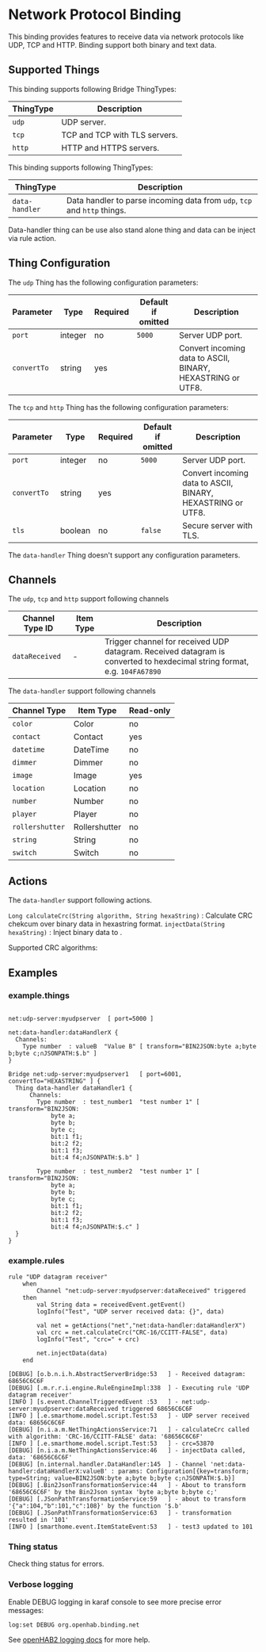 # Network Protocol Binding

This binding provides features to receive data via network protocols like UDP, TCP and HTTP.
Binding support both binary and text data.

## Supported Things

This binding supports following Bridge ThingTypes:

| ThingType     | Description                                                            |
| --------------|------------------------------------------------------------------------|
| `udp`         | UDP server.                                                            |
| `tcp`         | TCP and TCP with TLS servers.                                          |
| `http`        | HTTP and HTTPS servers.                                                |

This binding supports following ThingTypes:


| ThingType      | Description                                                              |
| ---------------|--------------------------------------------------------------------------|
| `data-handler` | Data handler to parse incoming data from `udp`, `tcp` and `http` things. |


Data-handler thing can be use also stand alone thing and data can be inject via rule action.
 
## Thing Configuration

The `udp` Thing has the following configuration parameters: 

| Parameter      | Type    | Required | Default if omitted   | Description                                                |
| ---------------| ------- | -------- | --------------------|-------------------------------------------------------------|
| `port`         | integer |   no     | `5000`               | Server UDP port.                                           |
| `convertTo`     | string |   yes     |                     | Convert incoming data to ASCII, BINARY, HEXASTRING or UTF8. |

The `tcp` and `http` Thing has the following configuration parameters: 

| Parameter      | Type    | Required | Default if omitted   | Description                                                |
| ---------------| ------- | -------- | -------------------- |------------------------------------------------------------|
| `port`         | integer |   no     | `5000`               | Server UDP port.                                           |
| `convertTo`     | string |   yes     |                     | Convert incoming data to ASCII, BINARY, HEXASTRING or UTF8. |
| `tls`          | boolean |   no     | `false`              | Secure server with TLS.                                    |

The `data-handler` Thing doesn't support any configuration parameters.


## Channels

The `udp`, `tcp` and `http` support following channels

| Channel Type ID | Item Type    | Description                                                                                                                |
| --------------- | ------------ | -------------------------------------------------------------------------------------------------------------------------- |
| `dataReceived`   | -            | Trigger channel for received UDP datagram. Received datagram is converted to hexdecimal string format, e.g. `104FA67890`   |

The `data-handler` support following channels

| Channel Type    | Item Type     | Read-only |
|-----------------|---------------|-----------|
| `color`         | Color         | no        |
| `contact`       | Contact       | yes       |
| `datetime`      | DateTime      | no        |
| `dimmer`        | Dimmer        | no        |
| `image`         | Image         | yes       |
| `location`      | Location      | no        |
| `number`        | Number        | no        |
| `player`        | Player        | no        |
| `rollershutter` | Rollershutter | no        |
| `string`        | String        | no        |
| `switch`        | Switch        | no        |

## Actions

The `data-handler` support following actions.

`Long calculateCrc(String algorithm, String hexaString)` : Calculate CRC chekcum over binary data in hexastring format.
`injectData(String hexaString)` : Inject binary data to .

Supported CRC algorithms:



## Examples

### example.things

```xtend

net:udp-server:myudpserver  [ port=5000 ]

net:data-handler:dataHandlerX {
  Channels:
    Type number  : valueB  "Value B" [ transform="BIN2JSON:byte a;byte b;byte c;∩JSONPATH:$.b" ]
}

Bridge net:udp-server:myudpserver1   [ port=6001, convertTo="HEXASTRING" ] {
  Thing data-handler dataHandler1 {
      Channels:
        Type number  : test_number1  "test number 1" [ transform="BIN2JSON:
            byte a;
            byte b;
            byte c;
            bit:1 f1;
            bit:2 f2;
            bit:1 f3;
            bit:4 f4;∩JSONPATH:$.b" ]
        
        Type number  : test_number2  "test number 1" [ transform="BIN2JSON:
            byte a;
            byte b;
            byte c;
            bit:1 f1;
            bit:2 f2;
            bit:1 f3;
            bit:4 f4;∩JSONPATH:$.c" ]
  }
}  
```

### example.rules

```xtend
rule "UDP datagram receiver"
    when
        Channel "net:udp-server:myudpserver:dataReceived" triggered
    then
        val String data = receivedEvent.getEvent()
        logInfo("Test", "UDP server received data: {}", data)

        val net = getActions("net","net:data-handler:dataHandlerX")
        val crc = net.calculateCrc("CRC-16/CCITT-FALSE", data)
        logInfo("Test", "crc=" + crc)

        net.injectData(data)
    end
```

```
[DEBUG] [o.b.n.i.h.AbstractServerBridge:53   ] - Received datagram: 68656C6C6F
[DEBUG] [.m.r.r.i.engine.RuleEngineImpl:338  ] - Executing rule 'UDP datagram receiver'
[INFO ] [s.event.ChannelTriggeredEvent :53   ] - net:udp-server:myudpserver:dataReceived triggered 68656C6C6F
[INFO ] [.e.smarthome.model.script.Test:53   ] - UDP server received data: 68656C6C6F
[DEBUG] [n.i.a.m.NetThingActionsService:71   ] - calculateCrc called with algorithm: 'CRC-16/CCITT-FALSE' data: '68656C6C6F'
[INFO ] [.e.smarthome.model.script.Test:53   ] - crc=53870
[DEBUG] [n.i.a.m.NetThingActionsService:46   ] - injectData called, data: '68656C6C6F'
[DEBUG] [n.internal.handler.DataHandler:145  ] - Channel 'net:data-handler:dataHandlerX:valueB' : params: Configuration[{key=transform; type=String; value=BIN2JSON:byte a;byte b;byte c;∩JSONPATH:$.b}]
[DEBUG] [.Bin2JsonTransformationService:44   ] - About to transform '68656C6C6F' by the Bin2Json syntax 'byte a;byte b;byte c;'
[DEBUG] [.JSonPathTransformationService:59   ] - about to transform '{"a":104,"b":101,"c":108}' by the function '$.b'
[DEBUG] [.JSonPathTransformationService:63   ] - transformation resulted in '101'
[INFO ] [smarthome.event.ItemStateEvent:53   ] - test3 updated to 101
```

### Thing status

Check thing status for errors.

### Verbose logging

Enable DEBUG logging in karaf console to see more precise error messages:

`log:set DEBUG org.openhab.binding.net`

See [openHAB2 logging docs](https://www.openhab.org/docs/administration/logging.html#defining-what-to-log) for more help.
